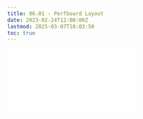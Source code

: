 ```yaml
---
title: 06.01 - Perfboard Layout
date: 2023-02-24T12:00:00Z
lastmod: 2025-03-07T10:03:50
toc: true
---
```


![Link to included file content](../../../../electronics/perfboard-layout.md)
